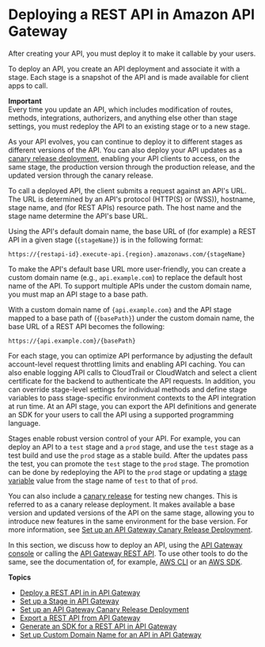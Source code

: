 # Deploying a REST API in Amazon API Gateway<a name="how-to-deploy-api"></a>

 After creating your API, you must deploy it to make it callable by your users\. 

To deploy an API, you create an API deployment and associate it with a stage\. Each stage is a snapshot of the API and is made available for client apps to call\. 

**Important**  
Every time you update an API, which includes modification of routes, methods, integrations, authorizers, and anything else other than stage settings, you must redeploy the API to an existing stage or to a new stage\. 

As your API evolves, you can continue to deploy it to different stages as different versions of the API\. You can also deploy your API updates as a [canary release deployment](canary-release.md), enabling your API clients to access, on the same stage, the production version through the production release, and the updated version through the canary release\. 

To call a deployed API, the client submits a request against an API's URL\. The URL is determined by an API's protocol \(HTTP\(S\) or \(WSS\)\), hostname, stage name, and \(for REST APIs\) resource path\. The host name and the stage name determine the API's base URL\. 

Using the API's default domain name, the base URL of \(for example\) a REST API in a given stage \(`{stageName}`\) is in the following format:

```
https://{restapi-id}.execute-api.{region}.amazonaws.com/{stageName}
```

 To make the API's default base URL more user\-friendly, you can create a custom domain name \(e\.g\., `api.example.com`\) to replace the default host name of the API\. To support multiple APIs under the custom domain name, you must map an API stage to a base path\. 

With a custom domain name of `{api.example.com}` and the API stage mapped to a base path of \(`{basePath}`\) under the custom domain name, the base URL of a REST API becomes the following: 

```
https://{api.example.com}/{basePath}
```

 For each stage, you can optimize API performance by adjusting the default account\-level request throttling limits and enabling API caching\. You can also enable logging API calls to CloudTrail or CloudWatch and select a client certificate for the backend to authenticate the API requests\. In addition, you can override stage\-level settings for individual methods and define stage variables to pass stage\-specific environment contexts to the API integration at run time\. At an API stage, you can export the API definitions and generate an SDK for your users to call the API using a supported programming language\. 

Stages enable robust version control of your API\. For example, you can deploy an API to a `test` stage and a `prod` stage, and use the `test` stage as a test build and use the `prod` stage as a stable build\. After the updates pass the test, you can promote the `test` stage to the `prod` stage\. The promotion can be done by redeploying the API to the `prod` stage or updating a [stage variable](how-to-deploy-api-with-console.md#how-to-deploy-api-set-stage-variables) value from the stage name of `test` to that of `prod`\.

You can also include a [canary release](https://martinfowler.com/bliki/CanaryRelease.html) for testing new changes\. This is referred to as a canary release deployment\. It makes available a base version and updated versions of the API on the same stage, allowing you to introduce new features in the same environment for the base version\. For more information, see [Set up an API Gateway Canary Release Deployment](canary-release.md)\.

 In this section, we discuss how to deploy an API, using the [API Gateway console](https://console.aws.amazon.com/apigateway) or calling the [API Gateway REST API](https://docs.aws.amazon.com/apigateway/api-reference/)\. To use other tools to do the same, see the documentation of, for example, [AWS CLI](https://docs.aws.amazon.com/cli/latest/reference/apigateway) or an [AWS SDK](https://aws.amazon.com/tools/#sdk)\. 

**Topics**
+ [Deploy a REST API in in API Gateway](set-up-deployments.md)
+ [Set up a Stage in API Gateway](set-up-stages.md)
+ [Set up an API Gateway Canary Release Deployment](canary-release.md)
+ [Export a REST API from API Gateway](api-gateway-export-api.md)
+ [Generate an SDK for a REST API in API Gateway](how-to-generate-sdk.md)
+ [Set up Custom Domain Name for an API in API Gateway](how-to-custom-domains.md)